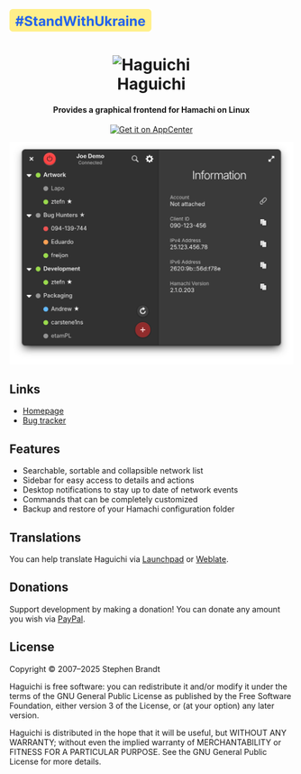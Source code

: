 [![Stand With Ukraine](https://raw.githubusercontent.com/vshymanskyy/StandWithUkraine/main/badges/StandWithUkraine.svg)](https://stand-with-ukraine.pp.ua)

<div align="center">
  <h1>
    <img src="data/icons/elementary/hicolor/128x128/apps/com.github.ztefn.haguichi.svg?raw=true" alt="Haguichi" width="192" /><br />
    Haguichi
  </h1>
  <h4>Provides a graphical frontend for Hamachi on Linux</h4>
  <p>
    <a href="https://appcenter.elementary.io/com.github.ztefn.haguichi"><img src="https://appcenter.elementary.io/badge.svg" alt="Get it on AppCenter" /></a>
  </p>
  <img src="data/screenshots/1.png?raw=true" alt="Screenshot" width="594" />
</div>


  Links
  -----

   * [Homepage](https://haguichi.net)
   * [Bug tracker](https://github.com/ztefn/haguichi/issues)


  Features
  --------

   * Searchable, sortable and collapsible network list
   * Sidebar for easy access to details and actions
   * Desktop notifications to stay up to date of network events
   * Commands that can be completely customized
   * Backup and restore of your Hamachi configuration folder


  Translations
  ------------

  You can help translate Haguichi via [Launchpad](https://translations.launchpad.net/haguichi) or [Weblate](https://hosted.weblate.org/projects/haguichi/haguichi/).


  Donations
  ---------

  Support development by making a donation! You can donate any amount you wish via [PayPal](https://www.paypal.me/ztefn).


  License
  -------

  Copyright © 2007–2025 Stephen Brandt

  Haguichi is free software: you can redistribute it and/or modify it under the terms of the GNU General Public License as published by the Free Software Foundation, either version 3 of the License, or (at your option) any later version.

  Haguichi is distributed in the hope that it will be useful, but WITHOUT ANY WARRANTY; without even the implied warranty of MERCHANTABILITY or FITNESS FOR A PARTICULAR PURPOSE. See the GNU General Public License for more details.

